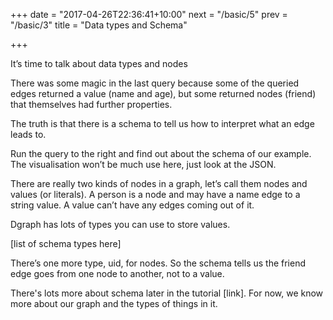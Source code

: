 +++
date = "2017-04-26T22:36:41+10:00"
next = "/basic/5"
prev = "/basic/3"
title = "Data types and Schema"

+++

It’s time to talk about data types and nodes

There was some magic in the last query because some of the queried edges returned a value (name and age), but some returned nodes (friend) that themselves had further properties.

The truth is that there is a schema to tell us how to interpret what an edge leads to.

Run the query to the right and find out about the schema of our example.  The visualisation won’t be much use here, just look at the JSON.

There are really two kinds of nodes in a graph, let’s call them nodes and values (or literals).  A person is a node and may have a name edge to a string value.  A value can’t have any edges coming out of it.

Dgraph has lots of types you can use to store values.

[list of schema types here]

There’s one more type, uid, for nodes.  So the schema tells us the friend edge goes from one node to another, not to a value.

There's lots more about schema later in the tutorial [link].  For now, we know more about our graph and the types of things in it.
